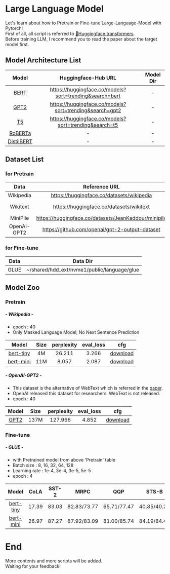 # Large Language Model
Let's learn about how to Pretrain or Fine-tune Large-Language-Model with Pytorch!\
First of all, all script is referred to [🤗Huggingface.transformers](https://github.com/huggingface/transformers/tree/main).\
Before training LLM, I recommend you to read the paper about the target model first.

## Model Architecture List
|                                                     Model                                                     |                     Huggingface-Hub URL                     | Model Dir | 
|:-------------------------------------------------------------------------------------------------------------:|:-----------------------------------------------------------:|:---------:|
|                                [BERT](https://arxiv.org/pdf/1810.04805v2.pdf)                                 |   https://huggingface.co/models?sort=trending&search=bert   |     -     |
| [GPT2](https://cdn.openai.com/better-language-models/language_models_are_unsupervised_multitask_learners.pdf) |   https://huggingface.co/models?sort=trending&search=gpt2   |     -     |
|                                 [T5](https://arxiv.org/pdf/1910.10683v4.pdf)                                  |    https://huggingface.co/models?sort=trending&search=t5    |     -     | 
|                               [RoBERTa](https://arxiv.org/pdf/1907.11692v1.pdf)                               |                              -                              |     -     |
|                             [DistilBERT](https://arxiv.org/pdf/1910.01108v4.pdf)                              |                              -                              |     -     |



## Dataset List
### for Pretrain
|    Data     |                    Reference URL                     |            ( Raw / Tokenized ) Data Dir             | 
|:-----------:|:----------------------------------------------------:|:---------------------------------------------------:|
|  Wikipedia  |      https://huggingface.co/datasets/wikipedia       |   ~/public/language/wikipedia/20220301.en/2.0.0/    |
|  Wikitext   |       https://huggingface.co/datasets/wikitext       | ~/public/language/wikitext/wikitext-2-raw-v1/0.0.0/ |
|  MiniPile   | https://huggingface.co/datasets/JeanKaddour/minipile |   ~/public/language/minipile/default/0.0.0/         |
| OpenAI-GPT2 |    https://github.com/openai/gpt-2-output-dataset    |                          -                          |

### for Fine-tune
| Data | Data Dir                                    |
|------|---------------------------------------------|
| GLUE | ~/shared/hdd_ext/nvme1/public/language/glue |

## Model Zoo
### Pretrain
##### - Wikipedia - 
  - epoch : 40
  - Only Masked Language Model, No Next Sentence Prediction 

  |                          Model                          | Size | perplexity | eval_loss |                                             cfg                                              | 
  |:-------------------------------------------------------:|:----:|:----------:|:---------:|:--------------------------------------------------------------------------------------------:|
  | [bert-tiny](https://huggingface.co/prajjwal1/bert-tiny) |  4M  |   26.211   |   3.266   | [download](https://drive.google.com/uc?export=download&id=1R7VYGkFPa41dMzbnEla1TJWBFrYnAU-Y) |
  | [bert-mini](https://huggingface.co/prajjwal1/bert-mini) | 11M  |   8.057    |   2.087   | [download](https://drive.google.com/uc?export=download&id=1S9GuJG7IPI0ogmXhmbkFqJ8cdFCsY_pJ) |

##### - OpenAI-GPT2 -
  - This dataset is the alternative of WebText which is referred in the [paper](https://cdn.openai.com/better-language-models/language_models_are_unsupervised_multitask_learners.pdf).
  - OpenAI released this dataset for researchers. WebText is not released.
  - epoch : 40

|                        Model                         | Size | perplexity | eval_loss |                                             cfg                                              | 
|:----------------------------------------------------:|:----:|:----------:|:---------:|:--------------------------------------------------------------------------------------------:|
| [GPT2](https://huggingface.co/openai-community/gpt2) | 137M |  127.966   |   4.852   | [download](https://drive.google.com/uc?export=download&id=1UaK4CUaBhxbOwI_2ZlTTx6_Lzhp3Puia) |

### Fine-tune
##### - GLUE -
  - with Pretrained model from above 'Pretrain' table
  - Batch size : 8, 16, 32, 64, 128
  - Learning rate : 1e-4, 3e-4, 3e-5, 5e-5
  - epoch : 4

  |                          Model                           | CoLA  |  SST-2  |     MRPC      |     QQP     |    STS-B    | MNLI  | QNLI  | WNLI  |  RTE  |                                             cfg                                              |
  |:--------------------------------------------------------:|:-----:|:-------:|:-------------:|:-----------:|:-----------:|:-----:|:-----:|:-----:|:-----:|:--------------------------------------------------------------------------------------------:|
  | [bert-tiny](https://huggingface.co/prajjwal1/bert-tiny)  | 17.39 |  83.03  |  82.83/73.77  | 65.71/77.47 | 40.85/40.28 | 57.31 | 64.29 | 59.15 | 58.84 | [download](https://drive.google.com/uc?export=download&id=1RyRXSx_9Rew2BTtUPigPhv3SHhMp6PUa) |
  | [bert-mini](https://huggingface.co/prajjwal1/bert-mini)  | 26.97 |  87.27  |  87.92/83.09  | 81.00/85.74 | 84.19/84.44 | 69.06 | 84.26 | 57.75 | 62.09 | [download](https://drive.google.com/uc?export=download&id=1UJU6vSTPDF67w9ueMfwm4gGUuJl-QYzU) |

# End
More contents and more scripts will be added.\
Waiting for your feedback!
